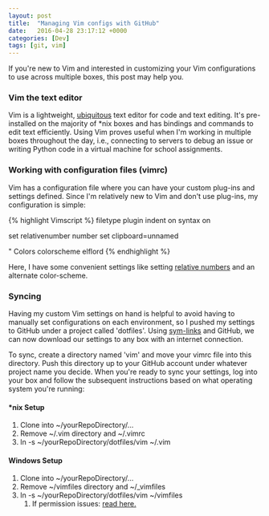 ```yaml
---
layout: post
title:  "Managing Vim configs with GitHub"
date:   2016-04-28 23:17:12 +0000
categories: [Dev]
tags: [git, vim]
---
```


If you're new to Vim and interested in customizing your Vim configurations to use across multiple boxes, this post may help you. 

### Vim the text editor
Vim is a lightweight, [ubiquitous][vim-download] text editor for code and text editing. It's pre-installed on the majority of *nix boxes and has bindings and commands to edit text efficiently. Using Vim proves useful when I'm working in multiple boxes throughout the day, i.e., connecting to servers to debug an issue or writing Python code in a virtual machine for school assignments.

### Working with configuration files (vimrc)
Vim has a configuration file where you can have your custom plug-ins and settings defined. Since I'm relatively new to Vim and don't use plug-ins, my configuration is simple:

{% highlight Vimscript %}
filetype plugin indent on
syntax on

set relativenumber number
set clipboard=unnamed

" Colors
colorscheme elflord
{% endhighlight %}

Here, I have some convenient settings like setting [relative numbers][relative-numbers] and an alternate color-scheme.

### Syncing
Having my custom Vim settings on hand is helpful to avoid having to manually set configurations on each environment, so I pushed my settings to GitHub under a project called 'dotfiles'. Using [sym-links] and GitHub, we can now download our settings to any box with an internet connection.

To sync, create a directory named 'vim' and move your vimrc file into this directory. Push this directory up to your GitHub account under whatever project name you decide. When you're ready to sync your settings, log into your box and follow the subsequent instructions based on what operating system you're running:

#### *nix Setup

1. Clone into ~/yourRepoDirectory/...
2. Remove ~/.vim directory and ~/.vimrc 
3. ln -s ~/yourRepoDirectory/dotfiles/vim ~/.vim 

#### Windows Setup
1. Clone into ~/yourRepoDirectory/...
2. Remove ~/vimfiles directory and ~/\_vimfiles 
3. ln -s ~/yourRepoDirectory/dotfiles/vim ~/vimfiles
	1. If permission issues: [read here.](http://www.dotnetsurfers.com/blog/2013/10/15/using-the-same-vimrc-with-multiple-operating-systems)

[vim-download]: https://vim.sourceforge.io/download.php
[relative-numbers]: https://vi.stackexchange.com/questions/3/how-can-i-show-relative-numbers
[sym-links]: https://teamtreehouse.com/community/creating-a-symbolic-link-in-windows


